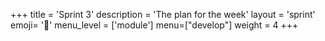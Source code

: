 +++
title = 'Sprint 3'
description = 'The plan for the week'
layout = 'sprint'
emoji= '🛵'
menu_level = ['module']
menu=["develop"]
weight = 4
+++
